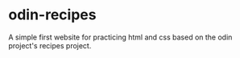 # odin-recipes
A simple first website for practicing html and css based on the odin project's recipes project.
